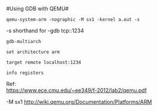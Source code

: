 #Using GDB with QEMU#

    qemu-system-arm -nographic -M sx1 -kernel a.out -s

-s              shorthand for -gdb tcp::1234

    gdb-multiarch

    set architecture arm

    target remote localhost:1234

    info registers 

Ref:    
https://www.ece.cmu.edu/~ee349/f-2012/lab2/qemu.pdf 

-M sx1  http://wiki.qemu.org/Documentation/Platforms/ARM 